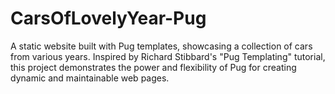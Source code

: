 # CarsOfLovelyYear-Pug
A static website built with Pug templates, showcasing a collection of cars from various years. Inspired by Richard Stibbard's "Pug Templating" tutorial, this project demonstrates the power and flexibility of Pug for creating dynamic and maintainable web pages.
